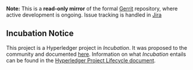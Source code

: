 
**Note:** This is a **read-only mirror** of the formal [Gerrit](https://gerrit.hyperledger.org/r/#/admin/projects/blockchain-explorer) repository,
where active development is ongoing. Issue tracking is handled in [Jira](https://jira.hyperledger.org/secure/RapidBoard.jspa?projectKey=FAB&rapidView=5&view=planning)

## Incubation Notice

This project is a Hyperledger project in _Incubation_. It was proposed to the
community and documented [here](https://docs.google.com/document/d/1Z8uR_w9E9XITEe88PzkLjzH9t5bPivUhQO8OiEP7s_U/edit). 
Information on what _Incubation_ entails can be found in the [Hyperledger Project Lifecycle
document](https://goo.gl/4edNRc).

